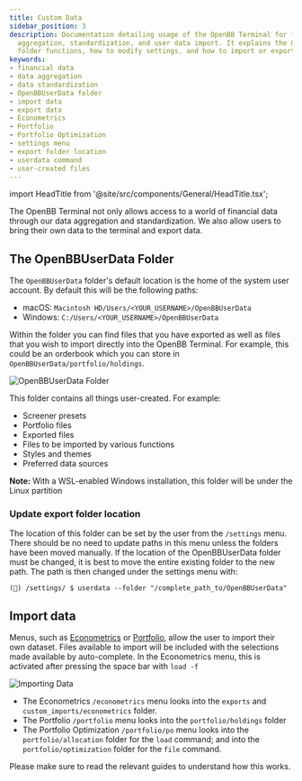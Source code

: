 ```yaml
---
title: Custom Data
sidebar_position: 3
description: Documentation detailing usage of the OpenBB Terminal for financial data
  aggregation, standardization, and user data import. It explains the OpenBBUserData
  folder functions, how to modify settings, and how to import or export user data.
keywords:
- financial data
- data aggregation
- data standardization
- OpenBBUserData folder
- import data
- export data
- Econometrics
- Portfolio
- Portfolio Optimization
- settings menu
- export folder location
- userdata command
- user-created files
---
```


import HeadTitle from '@site/src/components/General/HeadTitle.tsx';

<HeadTitle title="Custom Data - Data - Usage | OpenBB Terminal Docs" />

The OpenBB Terminal not only allows access to a world of financial data through our data aggregation and standardization. We also allow users to bring their own data to the terminal and export data.

## The OpenBBUserData Folder

The `OpenBBUserData` folder's default location is the home of the system user account. By default this will be the following paths:
- macOS: `Macintosh HD/Users/<YOUR_USERNAME>/OpenBBUserData`
- Windows: `C:/Users/<YOUR_USERNAME>/OpenBBUserData`

Within the folder you can find files that you have exported as well as files that you wish to import directly into the OpenBB Terminal. For example, this could be an orderbook which you can store in `OpenBBUserData/portfolio/holdings`.

![OpenBBUserData Folder](https://user-images.githubusercontent.com/85772166/195742985-19f0e420-d8f7-4fea-a145-a0243b8f2ddc.png)

This folder contains all things user-created. For example:

- Screener presets
- Portfolio files
- Exported files
- Files to be imported by various functions
- Styles and themes
- Preferred data sources

**Note:** With a WSL-enabled Windows installation, this folder will be under the Linux partition

### Update export folder location

The location of this folder can be set by the user from the `/settings` menu. There should be no need to update paths in this menu unless the folders have been moved manually. If the location of the OpenBBUserData folder must be changed, it is best to move the entire existing folder to the new path. The path is then changed under the settings menu with:

```console
(🦋) /settings/ $ userdata --folder "/complete_path_to/OpenBBUserData"
```

## Import data

Menus, such as [Econometrics](/terminal/data-available/econometrics) or [Portfolio](/terminal/data-available/portfolio), allow the user to import their own dataset. Files available to import will be included with the selections made available by auto-complete. In the Econometrics menu, this is activated after pressing the space bar with `load -f `

![Importing Data](https://user-images.githubusercontent.com/85772166/204921760-38742f6c-ec78-4009-9c23-54dcb0504524.png)

- The Econometrics `/econometrics` menu looks into the `exports` and `custom_imports/econometrics` folder.
- The Portfolio `/portfolio` menu looks into the `portfolio/holdings` folder
- The Portfolio Optimization `/portfolio/po` menu looks into the `portfolio/allocation` folder for the `load` command; and into the `portfolio/optimization` folder for the `file` command.

Please make sure to read the relevant guides to understand how this works.
